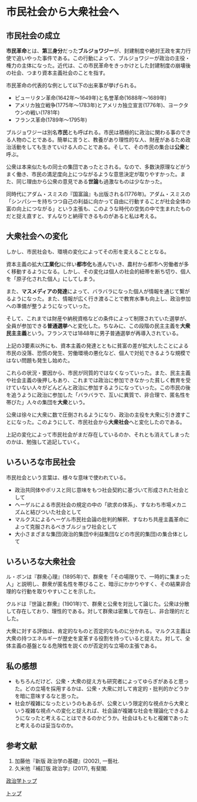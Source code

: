 # 市民社会から大衆社会へ

## 市民社会の成立

**市民革命**とは、**第三身分**だった**ブルジョワジー**が、封建制度や絶対王政を実力行使で追いやった事件である。この行動によって、ブルジョワジーが政治の主役・権力の主体になった。近代は、この市民革命をきっかけとした封建制度の崩壊後の社会、つまり資本主義社会のことを指す。

市民革命の代表的な例として以下の出来事が挙げられる。

- ピューリタン革命(1642年〜1649年)と名誉革命(1688年〜1689年)
- アメリカ独立戦争(1775年〜1783年)とアメリカ独立宣言(1776年)、ヨークタウンの戦い(1781年)
- フランス革命(1789年〜1795年)

ブルジョワジーは別名**市民**とも呼ばれる。市民は積極的に政治に関わる事のできる人物のことである。簡単に言うと、教養があり理性的な人、財産があるため政治活動をしても生きていける人のことである。そして、その市民の集合は**公衆**と呼ぶ。

公衆は本来似たもの同士の集団であったとされる。なので、多数決原理などがうまく働き、市民の満足度向上につながるような意思決定が取りやすかった。また、同じ理由から公衆の意見である**世論**も過激なものは少なかった。

同時代にアダム・スミスの『国富論』も出版される(1776年)。アダム・スミスの「シンパシーを持ちつつ自己の利益に向かって自由に行動することが社会全体の富の向上につながる」という主張も、このような時代の空気の中で生まれたものだと捉え直すと、すんなりと納得できるものがあると私は考える。

## 大衆社会への変化

しかし、市民社会も、環境の変化によってその形を変えることとなる。

資本主義の拡大(**工業化**)に伴い**都市化**も進んでいき、農村から都市へ労働者が多く移動するようになる。しかし、その変化は個人の社会的紐帯を断ち切り、個人を「原子化された個人」にしてしまう。

また、**マスメディアの発達**によって、バラバラになった個人が情報を通じて繋がるようになった。また、情報が広く行き渡ることで教育水準も向上し、政治参加への準備が整うようになっていった。

そして、これまでは財産や納税資格などの条件によって制限されていた選挙が、全員が参加できる**普通選挙**へと変化した。ちなみに、この段階の民主主義を**大衆民主主義**という。フランスでは1848年に男子普通選挙が再導入されている。

上記の3要素以外にも、資本主義の発達とともに貧富の差が拡大したことによる市民の没落、恐慌の発生、労働環境の悪化など、個人で対処できるような規模ではない問題も発生し始めた。

これらの状況・要因から、市民が同質的ではなくなっていった。また、民主主義や社会主義の後押しもあり、これまでは政治に参加できなかった貧しく教育を受けていない人々がどんどんと政治に参加するようになっていった。この市民の後を追うように政治に参加した「バラバラで、互いに異質で、非合理で、匿名性を帯びた」人々の集団を**大衆**という。

公衆は徐々に大衆に数で圧倒されるようになり、政治の主役を大衆に引き渡すことになった。このようにして、市民社会から**大衆社会**へと変化したのである。

上記の変化によって市民社会がまだ存在しているのか、それとも消えてしまったのかは、勉強して追記していく。

## いろいろな市民社会

市民社会という言葉は、様々な意味で使われている。

- 政治共同体やポリスと同じ意味をもつ社会契約に基づいて形成された社会として
- ヘーゲルによる市民社会の規定の中の「欲求の体系」、すなわち市場メカニズムと結びついた社会として
- マルクスによるヘーゲル市民社会論の批判的解釈、すなわち共産主義革命によって克服されるべきブルジョワ社会として
- 大小さまざまな集団(政治的集団や利益集団などの市民的集団)の集合体として

## いろいろな大衆社会

ル・ボンは『群衆心理』(1895年)で、群衆を「その場限りで、一時的に集まった人」と説明し、群衆が匿名性を帯びること、暗示にかかりやすく、その結果非合理的な行動を取りやすいことを示した。

クルドは『世論と群衆』(1901年)で、群衆と公衆を対比して論じた。公衆は分散して存在しており、理性的である。対して群衆は密集して存在し、非合理的だとした。

大衆に対する評価は、肯定的なものと否定的なものに分かれる。マルクス主義は大衆の持つエネルギーが歴史を変革する役割を持っていると捉えた。対して、全体主義の基盤となる危険性を説くのが否定的な立場の主張である。

## 私の感想

- もちろんだけど、公衆・大衆の捉え方も研究者によってゆらぎがあると思った。どの立場を採用するかは、公衆・大衆に対して肯定的・批判的かどうかを暗に意味するなと思った。
- 社会が複雑になったというのもあるが、公衆という限定的な視点から大衆という複雑な視点への変化と捉えれば、社会論が複雑な社会を理論化できるようになったと考えることはできるのかどうか。社会はもともと複雑であったと考えるのは妥当なのか。

## 参考文献

1. 加藤他『新版 政治学の基礎』(2002), 一藝社.
2. 久米他『補訂版 政治学』(2017), 有斐閣.

[政治学トップ](/political-science)

[トップ](/)
